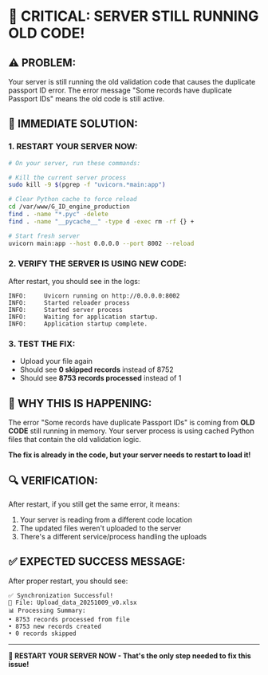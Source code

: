 # 🚨 CRITICAL: SERVER STILL RUNNING OLD CODE!

## ⚠️ **PROBLEM:**
Your server is still running the old validation code that causes the duplicate passport ID error. The error message "Some records have duplicate Passport IDs" means the old code is still active.

## 🔧 **IMMEDIATE SOLUTION:**

### **1. RESTART YOUR SERVER NOW:**
```bash
# On your server, run these commands:

# Kill the current server process
sudo kill -9 $(pgrep -f "uvicorn.*main:app")

# Clear Python cache to force reload
cd /var/www/G_ID_engine_production
find . -name "*.pyc" -delete
find . -name "__pycache__" -type d -exec rm -rf {} +

# Start fresh server
uvicorn main:app --host 0.0.0.0 --port 8002 --reload
```

### **2. VERIFY THE SERVER IS USING NEW CODE:**
After restart, you should see in the logs:
```
INFO:     Uvicorn running on http://0.0.0.0:8002
INFO:     Started reloader process
INFO:     Started server process
INFO:     Waiting for application startup.
INFO:     Application startup complete.
```

### **3. TEST THE FIX:**
- Upload your file again
- Should see **0 skipped records** instead of 8752
- Should see **8753 records processed** instead of 1

## 🎯 **WHY THIS IS HAPPENING:**

The error "Some records have duplicate Passport IDs" is coming from **OLD CODE** still running in memory. Your server process is using cached Python files that contain the old validation logic.

**The fix is already in the code, but your server needs to restart to load it!**

## 🔍 **VERIFICATION:**

After restart, if you still get the same error, it means:
1. Your server is reading from a different code location
2. The updated files weren't uploaded to the server
3. There's a different service/process handling the uploads

## ✅ **EXPECTED SUCCESS MESSAGE:**

After proper restart, you should see:
```
✅ Synchronization Successful!
📁 File: Upload_data_20251009_v0.xlsx
📊 Processing Summary:
• 8753 records processed from file
• 8753 new records created
• 0 records skipped
```

---

**🚀 RESTART YOUR SERVER NOW - That's the only step needed to fix this issue!**